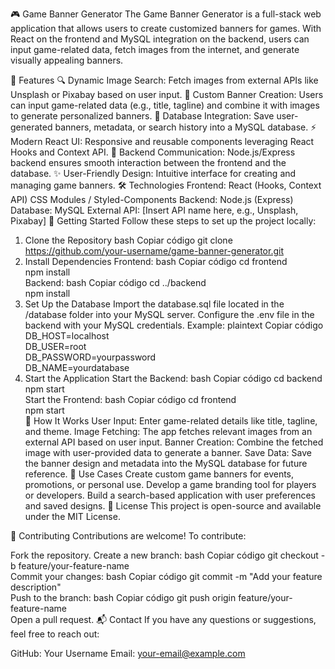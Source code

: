 🎮  Game Banner Generator
The Game Banner Generator is a full-stack web application that allows users to create customized banners for games. With React on the frontend and MySQL integration on the backend, users can input game-related data, fetch images from the internet, and generate visually appealing banners.

🌟 Features
🔍 Dynamic Image Search: Fetch images from external APIs like Unsplash or Pixabay based on user input.
🎨 Custom Banner Creation: Users can input game-related data (e.g., title, tagline) and combine it with images to generate personalized banners.
💾 Database Integration: Save user-generated banners, metadata, or search history into a MySQL database.
⚡ Modern React UI: Responsive and reusable components leveraging React Hooks and Context API.
📡 Backend Communication: Node.js/Express backend ensures smooth interaction between the frontend and the database.
✨ User-Friendly Design: Intuitive interface for creating and managing game banners.
🛠️ Technologies
Frontend:
React (Hooks, Context API)
CSS Modules / Styled-Components
Backend:
Node.js (Express)
Database:
MySQL
External API:
[Insert API name here, e.g., Unsplash, Pixabay]
🚀 Getting Started
Follow these steps to set up the project locally:

1. Clone the Repository
bash
Copiar código
git clone https://github.com/your-username/game-banner-generator.git  
2. Install Dependencies
Frontend:
bash
Copiar código
cd frontend  
npm install  
Backend:
bash
Copiar código
cd ../backend  
npm install  
3. Set Up the Database
Import the database.sql file located in the /database folder into your MySQL server.
Configure the .env file in the backend with your MySQL credentials. Example:
plaintext
Copiar código
DB_HOST=localhost  
DB_USER=root  
DB_PASSWORD=yourpassword  
DB_NAME=yourdatabase  
4. Start the Application
Start the Backend:
bash
Copiar código
cd backend  
npm start  
Start the Frontend:
bash
Copiar código
cd frontend  
npm start  
🎯 How It Works
User Input: Enter game-related details like title, tagline, and theme.
Image Fetching: The app fetches relevant images from an external API based on user input.
Banner Creation: Combine the fetched image with user-provided data to generate a banner.
Save Data: Save the banner design and metadata into the MySQL database for future reference.
🌈 Use Cases
Create custom game banners for events, promotions, or personal use.
Develop a game branding tool for players or developers.
Build a search-based application with user preferences and saved designs.
📜 License
This project is open-source and available under the MIT License.

🤝 Contributing
Contributions are welcome! To contribute:

Fork the repository.
Create a new branch:
bash
Copiar código
git checkout -b feature/your-feature-name  
Commit your changes:
bash
Copiar código
git commit -m "Add your feature description"  
Push to the branch:
bash
Copiar código
git push origin feature/your-feature-name  
Open a pull request.
📬 Contact
If you have any questions or suggestions, feel free to reach out:

GitHub: Your Username
Email: your-email@example.com
